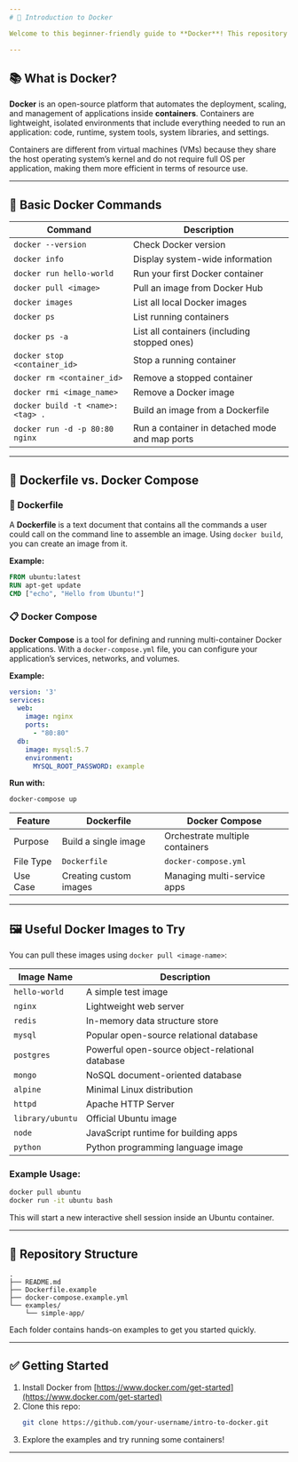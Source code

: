 ```yaml
---
# 🐳 Introduction to Docker

Welcome to this beginner-friendly guide to **Docker**! This repository serves as an introduction to containerization using Docker, covering basic concepts, commands, and tools like Dockerfiles and Docker Compose.

---
```


## 📚 What is Docker?

**Docker** is an open-source platform that automates the deployment, scaling, and management of applications inside **containers**. Containers are lightweight, isolated environments that include everything needed to run an application: code, runtime, system tools, system libraries, and settings.

Containers are different from virtual machines (VMs) because they share the host operating system’s kernel and do not require full OS per application, making them more efficient in terms of resource use.

---

## 🧰 Basic Docker Commands

| Command | Description |
|--------|-------------|
| `docker --version` | Check Docker version |
| `docker info` | Display system-wide information |
| `docker run hello-world` | Run your first Docker container |
| `docker pull <image>` | Pull an image from Docker Hub |
| `docker images` | List all local Docker images |
| `docker ps` | List running containers |
| `docker ps -a` | List all containers (including stopped ones) |
| `docker stop <container_id>` | Stop a running container |
| `docker rm <container_id>` | Remove a stopped container |
| `docker rmi <image_name>` | Remove a Docker image |
| `docker build -t <name>:<tag> .` | Build an image from a Dockerfile |
| `docker run -d -p 80:80 nginx` | Run a container in detached mode and map ports |

---

## 📄 Dockerfile vs. Docker Compose

### 📝 Dockerfile

A **Dockerfile** is a text document that contains all the commands a user could call on the command line to assemble an image. Using `docker build`, you can create an image from it.

**Example:**
```Dockerfile
FROM ubuntu:latest
RUN apt-get update
CMD ["echo", "Hello from Ubuntu!"]
```

### 📋 Docker Compose

**Docker Compose** is a tool for defining and running multi-container Docker applications. With a `docker-compose.yml` file, you can configure your application’s services, networks, and volumes.

**Example:**
```yaml
version: '3'
services:
  web:
    image: nginx
    ports:
      - "80:80"
  db:
    image: mysql:5.7
    environment:
      MYSQL_ROOT_PASSWORD: example
```

**Run with:**  
```bash
docker-compose up
```

| Feature | Dockerfile | Docker Compose |
|--------|------------|----------------|
| Purpose | Build a single image | Orchestrate multiple containers |
| File Type | `Dockerfile` | `docker-compose.yml` |
| Use Case | Creating custom images | Managing multi-service apps |

---

## 🖼️ Useful Docker Images to Try

You can pull these images using `docker pull <image-name>`:

| Image Name | Description |
|------------|-------------|
| `hello-world` | A simple test image |
| `nginx` | Lightweight web server |
| `redis` | In-memory data structure store |
| `mysql` | Popular open-source relational database |
| `postgres` | Powerful open-source object-relational database |
| `mongo` | NoSQL document-oriented database |
| `alpine` | Minimal Linux distribution |
| `httpd` | Apache HTTP Server |
| `library/ubuntu` | Official Ubuntu image |
| `node` | JavaScript runtime for building apps |
| `python` | Python programming language image |

### Example Usage:

```bash
docker pull ubuntu
docker run -it ubuntu bash
```

This will start a new interactive shell session inside an Ubuntu container.

---

## 📁 Repository Structure

```
.
├── README.md
├── Dockerfile.example
├── docker-compose.example.yml
└── examples/
    └── simple-app/
```

Each folder contains hands-on examples to get you started quickly.

---

## ✅ Getting Started

1. Install Docker from [https://www.docker.com/get-started](https://www.docker.com/get-started)
2. Clone this repo:  
   ```bash
   git clone https://github.com/your-username/intro-to-docker.git
   ```
3. Explore the examples and try running some containers!
---

